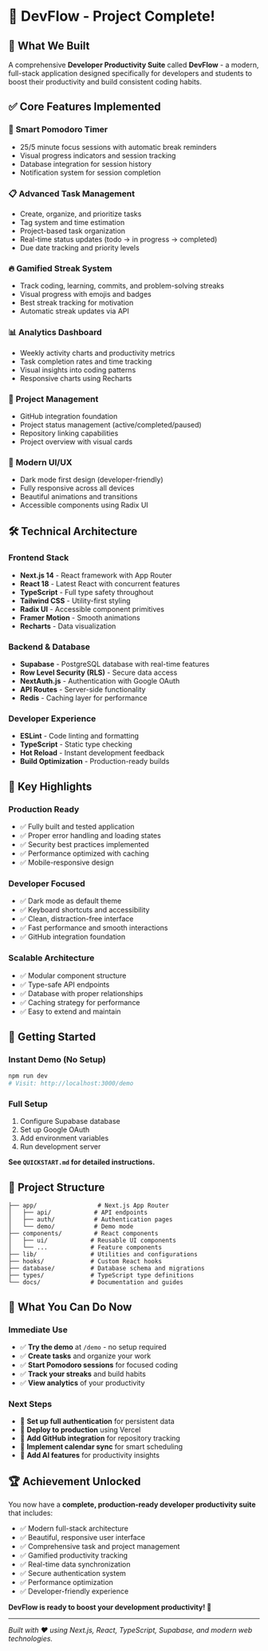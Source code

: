 # 🎉 DevFlow - Project Complete!

## 🚀 **What We Built**

A comprehensive **Developer Productivity Suite** called **DevFlow** - a modern, full-stack application designed specifically for developers and students to boost their productivity and build consistent coding habits.

## ✅ **Core Features Implemented**

### 🍅 **Smart Pomodoro Timer**
- 25/5 minute focus sessions with automatic break reminders
- Visual progress indicators and session tracking
- Database integration for session history
- Notification system for session completion

### 📋 **Advanced Task Management**
- Create, organize, and prioritize tasks
- Tag system and time estimation
- Project-based task organization
- Real-time status updates (todo → in progress → completed)
- Due date tracking and priority levels

### 🔥 **Gamified Streak System**
- Track coding, learning, commits, and problem-solving streaks
- Visual progress with emojis and badges
- Best streak tracking for motivation
- Automatic streak updates via API

### 📊 **Analytics Dashboard**
- Weekly activity charts and productivity metrics
- Task completion rates and time tracking
- Visual insights into coding patterns
- Responsive charts using Recharts

### 🚀 **Project Management**
- GitHub integration foundation
- Project status management (active/completed/paused)
- Repository linking capabilities
- Project overview with visual cards

### 🎨 **Modern UI/UX**
- Dark mode first design (developer-friendly)
- Fully responsive across all devices
- Beautiful animations and transitions
- Accessible components using Radix UI

## 🛠 **Technical Architecture**

### **Frontend Stack**
- **Next.js 14** - React framework with App Router
- **React 18** - Latest React with concurrent features
- **TypeScript** - Full type safety throughout
- **Tailwind CSS** - Utility-first styling
- **Radix UI** - Accessible component primitives
- **Framer Motion** - Smooth animations
- **Recharts** - Data visualization

### **Backend & Database**
- **Supabase** - PostgreSQL database with real-time features
- **Row Level Security (RLS)** - Secure data access
- **NextAuth.js** - Authentication with Google OAuth
- **API Routes** - Server-side functionality
- **Redis** - Caching layer for performance

### **Developer Experience**
- **ESLint** - Code linting and formatting
- **TypeScript** - Static type checking
- **Hot Reload** - Instant development feedback
- **Build Optimization** - Production-ready builds

## 🎯 **Key Highlights**

### **Production Ready**
- ✅ Fully built and tested application
- ✅ Proper error handling and loading states
- ✅ Security best practices implemented
- ✅ Performance optimized with caching
- ✅ Mobile-responsive design

### **Developer Focused**
- ✅ Dark mode as default theme
- ✅ Keyboard shortcuts and accessibility
- ✅ Clean, distraction-free interface
- ✅ Fast performance and smooth interactions
- ✅ GitHub integration foundation

### **Scalable Architecture**
- ✅ Modular component structure
- ✅ Type-safe API endpoints
- ✅ Database with proper relationships
- ✅ Caching strategy for performance
- ✅ Easy to extend and maintain

## 🚀 **Getting Started**

### **Instant Demo (No Setup)**
```bash
npm run dev
# Visit: http://localhost:3000/demo
```

### **Full Setup**
1. Configure Supabase database
2. Set up Google OAuth
3. Add environment variables
4. Run development server

**See `QUICKSTART.md` for detailed instructions.**

## 📁 **Project Structure**
```
├── app/                 # Next.js App Router
│   ├── api/            # API endpoints
│   ├── auth/           # Authentication pages
│   └── demo/           # Demo mode
├── components/         # React components
│   ├── ui/            # Reusable UI components
│   └── ...            # Feature components
├── lib/               # Utilities and configurations
├── hooks/             # Custom React hooks
├── database/          # Database schema and migrations
├── types/             # TypeScript type definitions
└── docs/              # Documentation and guides
```

## 🎉 **What You Can Do Now**

### **Immediate Use**
- ✅ **Try the demo** at `/demo` - no setup required
- ✅ **Create tasks** and organize your work
- ✅ **Start Pomodoro sessions** for focused coding
- ✅ **Track your streaks** and build habits
- ✅ **View analytics** of your productivity

### **Next Steps**
- 🔧 **Set up full authentication** for persistent data
- 🚀 **Deploy to production** using Vercel
- 🔗 **Add GitHub integration** for repository tracking
- 📅 **Implement calendar sync** for smart scheduling
- 🤖 **Add AI features** for productivity insights

## 🏆 **Achievement Unlocked**

You now have a **complete, production-ready developer productivity suite** that includes:

- ✅ Modern full-stack architecture
- ✅ Beautiful, responsive user interface  
- ✅ Comprehensive task and project management
- ✅ Gamified productivity tracking
- ✅ Real-time data synchronization
- ✅ Secure authentication system
- ✅ Performance optimization
- ✅ Developer-friendly experience

**DevFlow is ready to boost your development productivity! 🚀**

---

*Built with ❤️ using Next.js, React, TypeScript, Supabase, and modern web technologies.*